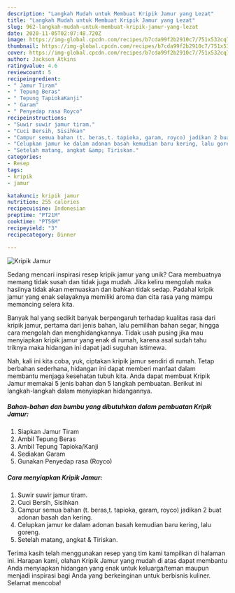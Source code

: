 ```yaml
---
description: "Langkah Mudah untuk Membuat Kripik Jamur yang Lezat"
title: "Langkah Mudah untuk Membuat Kripik Jamur yang Lezat"
slug: 962-langkah-mudah-untuk-membuat-kripik-jamur-yang-lezat
date: 2020-11-05T02:07:48.720Z
image: https://img-global.cpcdn.com/recipes/b7cda99f2b2910c7/751x532cq70/kripik-jamur-foto-resep-utama.jpg
thumbnail: https://img-global.cpcdn.com/recipes/b7cda99f2b2910c7/751x532cq70/kripik-jamur-foto-resep-utama.jpg
cover: https://img-global.cpcdn.com/recipes/b7cda99f2b2910c7/751x532cq70/kripik-jamur-foto-resep-utama.jpg
author: Jackson Atkins
ratingvalue: 4.6
reviewcount: 5
recipeingredient:
- " Jamur Tiram"
- " Tepung Beras"
- " Tepung TapiokaKanji"
- " Garam"
- " Penyedap rasa Royco"
recipeinstructions:
- "Suwir suwir jamur tiram."
- "Cuci Bersih, Sisihkan"
- "Campur semua bahan (t. beras,t. tapioka, garam, royco) jadikan 2 buat adonan basah dan kering."
- "Celupkan jamur ke dalam adonan basah kemudian baru kering, lalu goreng."
- "Setelah matang, angkat &amp; Tiriskan."
categories:
- Resep
tags:
- kripik
- jamur

katakunci: kripik jamur 
nutrition: 255 calories
recipecuisine: Indonesian
preptime: "PT21M"
cooktime: "PT56M"
recipeyield: "3"
recipecategory: Dinner

---
```



![Kripik Jamur](https://img-global.cpcdn.com/recipes/b7cda99f2b2910c7/751x532cq70/kripik-jamur-foto-resep-utama.jpg)

Sedang mencari inspirasi resep kripik jamur yang unik? Cara membuatnya memang tidak susah dan tidak juga mudah. Jika keliru mengolah maka hasilnya tidak akan memuaskan dan bahkan tidak sedap. Padahal kripik jamur yang enak selayaknya memiliki aroma dan cita rasa yang mampu memancing selera kita.

Banyak hal yang sedikit banyak berpengaruh terhadap kualitas rasa dari kripik jamur, pertama dari jenis bahan, lalu pemilihan bahan segar, hingga cara mengolah dan menghidangkannya. Tidak usah pusing jika mau menyiapkan kripik jamur yang enak di rumah, karena asal sudah tahu triknya maka hidangan ini dapat jadi suguhan istimewa.




Nah, kali ini kita coba, yuk, ciptakan kripik jamur sendiri di rumah. Tetap berbahan sederhana, hidangan ini dapat memberi manfaat dalam membantu menjaga kesehatan tubuh kita. Anda dapat membuat Kripik Jamur memakai 5 jenis bahan dan 5 langkah pembuatan. Berikut ini langkah-langkah dalam menyiapkan hidangannya.

<!--inarticleads1-->

##### Bahan-bahan dan bumbu yang dibutuhkan dalam pembuatan Kripik Jamur:

1. Siapkan  Jamur Tiram
1. Ambil  Tepung Beras
1. Ambil  Tepung Tapioka/Kanji
1. Sediakan  Garam
1. Gunakan  Penyedap rasa (Royco)




<!--inarticleads2-->

##### Cara menyiapkan Kripik Jamur:

1. Suwir suwir jamur tiram.
1. Cuci Bersih, Sisihkan
1. Campur semua bahan (t. beras,t. tapioka, garam, royco) jadikan 2 buat adonan basah dan kering.
1. Celupkan jamur ke dalam adonan basah kemudian baru kering, lalu goreng.
1. Setelah matang, angkat &amp; Tiriskan.




Terima kasih telah menggunakan resep yang tim kami tampilkan di halaman ini. Harapan kami, olahan Kripik Jamur yang mudah di atas dapat membantu Anda menyiapkan hidangan yang enak untuk keluarga/teman maupun menjadi inspirasi bagi Anda yang berkeinginan untuk berbisnis kuliner. Selamat mencoba!
